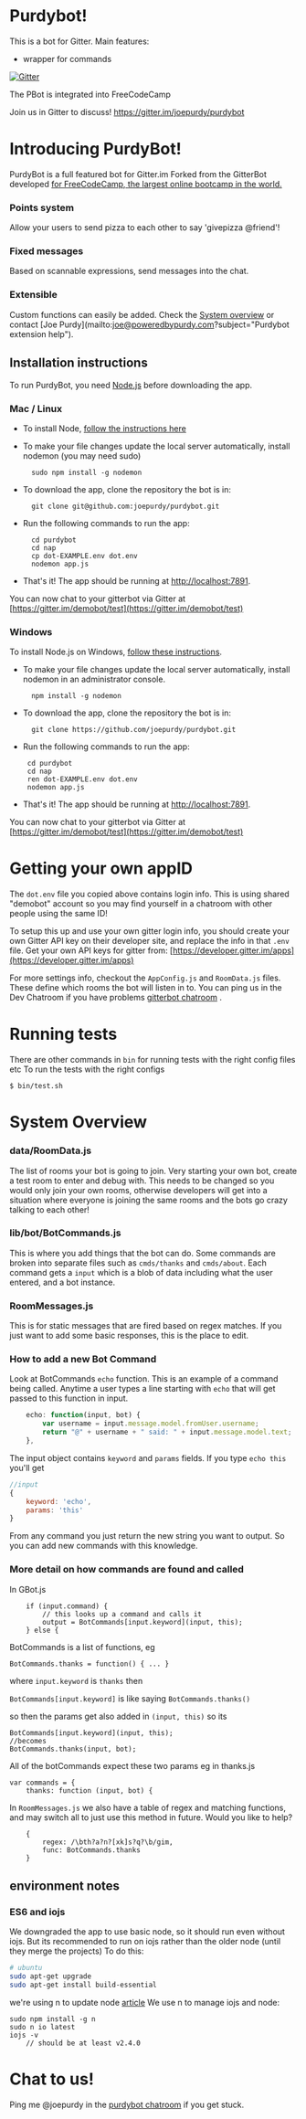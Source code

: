 
# Purdybot!

This is a bot for Gitter.
Main features:
- wrapper for commands


[![Gitter](https://badges.gitter.im/Join%20Chat.svg)](https://gitter.im/joepurdy/purdybot?utm_source=badge&utm_medium=badge&utm_campaign=pr-badge&utm_content=badge)

The PBot is integrated into FreeCodeCamp

Join us in Gitter to discuss!
https://gitter.im/joepurdy/purdybot

# Introducing PurdyBot!

PurdyBot is a full featured bot for Gitter.im Forked from the GitterBot developed [for FreeCodeCamp, the largest online bootcamp in the world.](http://gitter.im/FreeCodeCamp/FreeCodeCamp)

### Points system

Allow your users to send pizza to each other to say 'givepizza @friend'!

### Fixed messages

Based on scannable expressions, send messages into the chat.

### Extensible

Custom functions can easily be added. Check the [System overview](https://github.com/dcsan/purdybot#system-overview)
 or contact [Joe Purdy](mailto:joe@poweredbypurdy.com?subject="Purdybot extension help").

## Installation instructions

To run PurdyBot, you need [Node.js](https://nodejs.org/) before downloading the app.


### Mac / Linux

- To install Node, [follow the instructions here](http://blog.teamtreehouse.com/install-node-js-npm-mac)

- To make your file changes update the local server automatically, install nodemon (you may need sudo)

        sudo npm install -g nodemon

- To download the app, clone the repository the bot is in:

        git clone git@github.com:joepurdy/purdybot.git

- Run the following commands to run the app:

        cd purdybot
        cd nap
        cp dot-EXAMPLE.env dot.env
        nodemon app.js

- That's it! The app should be running at [http://localhost:7891](http://localhost:7891).

You can now chat to your gitterbot via Gitter at
[https://gitter.im/demobot/test](https://gitter.im/demobot/test)


### Windows

To install Node.js on Windows, [follow these instructions](http://blog.teamtreehouse.com/install-node-js-npm-windows).

- To make your file changes update the local server automatically, install nodemon in an administrator console.

        npm install -g nodemon


- To download the app, clone the repository the bot is in:

        git clone https://github.com/joepurdy/purdybot.git

-  Run the following commands to run the app:

        cd purdybot
        cd nap
        ren dot-EXAMPLE.env dot.env
        nodemon app.js

- That's it! The app should be running at [http://localhost:7891](http://localhost:7891).

You can now chat to your gitterbot via Gitter at
[https://gitter.im/demobot/test](https://gitter.im/demobot/test)



# Getting your own appID
The `dot.env` file you copied above contains login info. This is using shared "demobot" account so you may find yourself in a chatroom with other people using the same ID!

To setup this up and use your own gitter login info, you should create your own Gitter API key on their developer site, and replace the info in that `.env` file. Get your own API keys for gitter from: [https://developer.gitter.im/apps](https://developer.gitter.im/apps)

For more settings info, checkout the `AppConfig.js` and `RoomData.js` files. These define which rooms the bot will listen in to. You can ping us in the Dev Chatroom if you have problems [gitterbot chatroom](https://gitter.im/dcsan/gitterbot) .


# Running tests

There are other commands in `bin` for running tests with the right config files etc
To run the tests with the right configs

    $ bin/test.sh

# System Overview

### data/RoomData.js
The list of rooms your bot is going to join.
Very starting your own bot, create a test room to enter and debug with.
This needs to be changed so you would only join your own rooms, otherwise developers will get into a situation where everyone is joining the same rooms and the bots go crazy talking to each other!

### lib/bot/BotCommands.js
This is where you add things that the bot can do. Some commands are broken into separate files such as `cmds/thanks` and `cmds/about`.
Each command gets a `input` which is a blob of data including what the user entered, and a bot instance.

### RoomMessages.js

This is for static messages that are fired based on regex matches. If you just want to add some basic responses, this is the place to edit.

### How to add a new Bot Command

Look at BotCommands `echo` function. This is an example of a command being called. Anytime a user types a line starting with `echo` that will get passed to this function in input.

```js
    echo: function(input, bot) {
        var username = input.message.model.fromUser.username;
        return "@" + username + " said: " + input.message.model.text;
    },
```

The input object contains `keyword` and `params` fields. If you type `echo this` you'll get

```js
//input
{   
    keyword: 'echo',
    params: 'this'
}
```

From any command you just return the new string you want to output. 
So you can add new commands with this knowledge.

### More detail on how commands are found and called

In GBot.js

        if (input.command) {
            // this looks up a command and calls it
            output = BotCommands[input.keyword](input, this);
        } else {

BotCommands is a list of functions, eg

    BotCommands.thanks = function() { ... }

where `input.keyword` is `thanks` then

`BotCommands[input.keyword]` is like saying `BotCommands.thanks()`

so then the params get also added in `(input, this)` so its


    BotCommands[input.keyword](input, this);
    //becomes
    BotCommands.thanks(input, bot);

All of the botCommands expect these two params eg in thanks.js

    var commands = {
        thanks: function (input, bot) {


In `RoomMessages.js` we also have a table of regex and matching functions, and may switch all to just use this method in future. Would you like to help?

```
    {
        regex: /\bth?a?n?[xk]s?q?\b/gim,
        func: BotCommands.thanks
    }
```


## environment notes

### ES6 and iojs

We downgraded the app to use basic node, so it should run even without iojs.
But its recommended to run on iojs rather than the older node (until they merge the projects)
To do this:


```bash
# ubuntu
sudo apt-get upgrade
sudo apt-get install build-essential
```

we're using n to update node [article](http://davidwalsh.name/upgrade-nodejs)
We use n to manage iojs and node:
```
sudo npm install -g n
sudo n io latest
iojs -v
    // should be at least v2.4.0
```

# Chat to us!

Ping me @joepurdy in the [purdybot chatroom](https://gitter.im/joepurdy/purdybot) if you get stuck.

